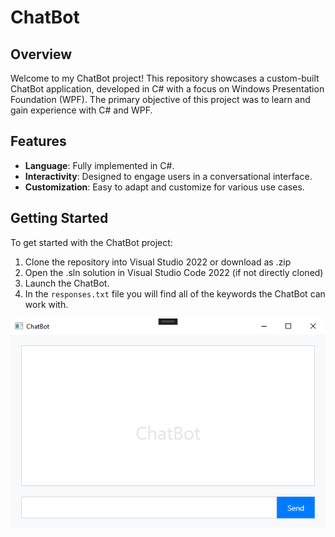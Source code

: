 # ChatBot

## Overview
Welcome to my ChatBot project! This repository showcases a custom-built ChatBot application, developed in C# with a focus on Windows Presentation Foundation (WPF). The primary objective of this project was to learn and gain experience with C# and WPF.

## Features
- **Language**: Fully implemented in C#.
- **Interactivity**: Designed to engage users in a conversational interface.
- **Customization**: Easy to adapt and customize for various use cases.

## Getting Started
To get started with the ChatBot project:
1. Clone the repository into Visual Studio 2022 or download as .zip
2. Open the .sln solution in Visual Studio Code 2022 (if not directly cloned)
3. Launch the ChatBot.
4. In the ```responses.txt``` file you will find all of the keywords the ChatBot can work with.


![ChatBot Image](img/ChatBot.png)
